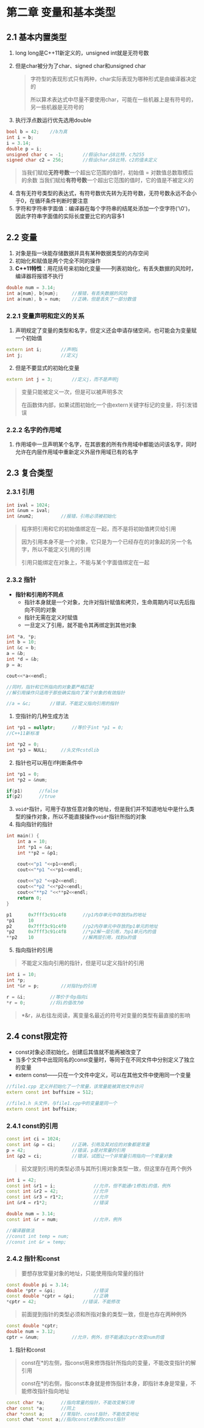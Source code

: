 # 第二章 变量和基本类型

## 2.1 基本内置类型

1. long long是C++11新定义的，unsigned int就是无符号数

2. 但是char被分为了char、signed char和unsigned char

   > 字符型的表现形式只有两种，char实际表现为哪种形式是由编译器决定的
   >
   > 所以算术表达式中尽量不要使用char，可能在一些机器上是有符号的，另一些机器是无符号的

3. 执行浮点数运行优先选用double

```c++
bool b = 42;	//b为真
int i = b;
i = 3.14;
double p = i;
unsigned char c = -1;		//假设char占8比特，c为255
signed char c2 = 256;		//假设char占8比特，c2的值未定义
```

> 当我们赋给**无符号数**一个超出它范围的值时，初始值 = 对数值总数取模后的余数
> 当我们赋给**有符号数**一个超出它范围的值时，它的值是不被定义的



4. 含有无符号类型的表达式，有符号数优先转为无符号数，无符号数永远不会小于0，在循环条件判断时要注意
5. 字符和字符串字面值：编译器在每个字符串的结尾处添加一个空字符('\0')，因此字符串字面值的实际长度要比它的内容多1



## 2.2 变量

1. 对象是指一块能存储数据并具有某种数据类型的内存空间
2. 初始化和赋值是两个完全不同的操作
3. **C++11特性**：用花括号来初始化变量——列表初始化，有丢失数据的风险时，编译器将报错不执行

```c++
double num = 3.14;
int a{num}, b{num};		//报错，有丢失数据的风险
int a(num), b = num;	//正确，但是丢失了一部分数值
```



### 2.2.1 变量声明和定义的关系

1. 声明规定了变量的类型和名字，但定义还会申请存储空间，也可能会为变量赋一个初始值

```c++
extern int i;		//声明i
int j;				//定义j
```

2. 但是不要显式的初始化变量

```c++
extern int j = 3;		//定义j，而不是声明j
```

> 变量只能被定义一次，但是可以被声明多次
>
> 在函数体内部，如果试图初始化一个由extern关键字标记的变量，将引发错误



### 2.2.2 名字的作用域

1. 作用域中一旦声明某个名字，在其嵌套的所有作用域中都能访问该名字，同时允许在内层作用域中重新定义外层作用域已有的名字



## 2.3 复合类型

### 2.3.1 引用

```c++
int ival = 1024;
int &num = ival;		
int &num2;			//报错，引用必须被初始化
```

> 程序把引用和它的初始值绑定在一起，而不是将初始值拷贝给引用
>
> 因为引用本身不是一个对象，它只是为一个已经存在的对象起的另一个名字，所以不能定义引用的引用
>
> 引用只能绑定在对象上，不能与某个字面值绑定在一起



### 2.3.2 指针

- **指针和引用的不同点**
  - 指针本身就是一个对象，允许对指针赋值和拷贝，生命周期内可以先后指向不同的对象
  - 指针无需在定义时赋值
  - 一旦定义了引用，就不能令其再绑定到其他对象

```c++
int *a, *p;
int b = 10;
int &c = b;
a = &b;
int *d = &b;
p = a;

cout<<*a<<endl;

//同时，指针和它所指向的对象要严格匹配
//解引用操作只适用于那些确实指向了某个对象的有效指针
```

```c++
//a = &c;		//错误，不能定义指向引用的指针
```



1. 空指针的几种生成方法

```c++
int *p1 = nullptr;		//等价于int *p1 = 0;	
//C++11新标准

int *p2 = 0;		
int *p3 = NULL;		//头文件cstdlib
```

2. 指针也可以用在if判断条件中

```c++
int *p1 = 0;
int *p2 = &num;

if(p1)		//false
if(p2)		//true
```

3. `void*`指针，可用于存放任意对象的地址，但是我们并不知道地址中是什么类型的操作对象，所以不能直接操作`void*`指针所指的对象
4. 指向指针的指针

```c++
int main() { 
	int a = 10;
	int *p1 = &a;
	int **p2 = &p1;

	cout<<"p1 "<<p1<<endl;
	cout<<"*p1 "<<*p1<<endl;
    
	cout<<"p2 "<<p2<<endl;
	cout<<"*p2 "<<*p2<<endl;
	cout<<"**p2 "<<**p2<<endl;
	return 0;
} 

p1		0x7fff3c91c4f8		//p1内存单元中存放的a的地址
*p1		10					
p2		0x7fff3c91c4f0		//p2内存单元中存放的p1单元的地址
*p2		0x7fff3c91c4f8		//*p2解一层引用，为p1单元内的值
**p2	10					//解两层引用，找到a的值
```

5. 指向指针的引用

> 不能定义指向引用的指针，但是可以定义指针的引用

```c++
int i = 10;
int *p;
int *&r = p;		//对指针p的引用

r = &i;			//等价于令p指向i
*r = 0;			//将i的值改为0
```

> *&r，从右往左阅读，离变量名最近的符号对变量的类型有最直接的影响



## 2.4 const限定符

- const对象必须初始化，创建后其值就不能再被改变了
- 当多个文件中出现同名的const变量时，等同于在不同文件中分别定义了独立的变量
- extern const——只在一个文件中定义，可以在其他文件中使用同一个变量

```c++
//file1.cpp 定义并初始化了一个常量，该常量能被其他文件访问
extern const int buffsize = 512;

//file1.h 头文件，与file1.cpp中的变量是同一个
extern const int buffsize;
```



### 2.4.1 const的引用

```c++
const int ci = 1024;
const int &p = ci;		//正确，引用及其对应的对象都是常量
p = 42;					//错误，p是对常量的引用
int &p2 = ci;			//错误，试图让一个非常量引用指向一个常量对象
```

> 前文提到引用的类型必须与其所引用对象类型一致，但这里存在两个例外

```c++
int i = 42;
const int &r1 = i;				//允许，但不能通r1修改i的值，例外
const int &r2 = 42;				//允许
const int &r3 = r1*2;			//允许
int &r4 = r1*2;					//错误
```

```c++
double num = 3.14;
const int &r = num;				//允许，例外

//编译器做法
//const int temp = num;
//const int &r = temp;
```



### 2.4.2 指针和const

> 要想存放常量对象的地址，只能使用指向常量的指针

```c++
const double pi = 3.14;
double *ptr = &pi;				//错误
const double *cptr = &pi;		//正确
*cptr = 42;					//错误，不能修改
```

> 前面提到指针的类型必须和所指对象的类型一致，但是也存在两种例外

```c++
const double *cptr;
double num = 3.12;
cptr = &num;			//允许，例外，但不能通过cptr改变num的值
```



1. 指针和const

> const在*的左侧，指const用来修饰指针所指向的变量，不能改变指针的解引用
>
> const在*的右侧，指const本身就是修饰指针本身，即指针本身是常量，不能修改指针指向地址

```c++
const char *a;		//指向常量的指针，不能改变解引用
char const *a;		//同上
char *const a;		//常指针、const指针，不能改变地址
const chat *const a;//指向const对象的const指针
```


